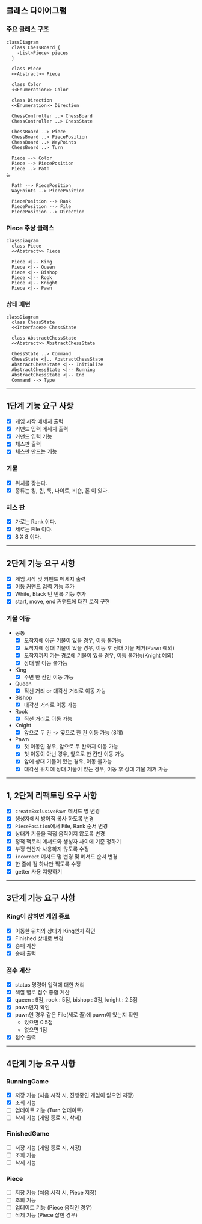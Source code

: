 
## 클래스 다이어그램

### 주요 클래스 구조

```mermaid
classDiagram
  class ChessBoard {
    -List~Piece~ pieces
  }
  
  class Piece
  <<Abstract>> Piece
  
  class Color
  <<Enumeration>> Color
  
  class Direction
  <<Enumeration>> Direction
  
  ChessController ..> ChessBoard
  ChessController ..> ChessState
  
  ChessBoard --> Piece
  ChessBoard ..> PiecePosition
  ChessBoard ..> WayPoints
  ChessBoard ..> Turn
  
  Piece --> Color
  Piece --> PiecePosition
  Piece ..> Path
는
  
  Path --> PiecePosition
  WayPoints --> PiecePosition
  
  PiecePosition --> Rank
  PiecePosition --> File
  PiecePosition ..> Direction
```

### Piece 추상 클래스
```mermaid
classDiagram
  class Piece
  <<Abstract>> Piece
  
  Piece <|-- King
  Piece <|-- Queen
  Piece <|-- Bishop
  Piece <|-- Rook
  Piece <|-- Knight
  Piece <|-- Pawn
```

### 상태 패턴
```mermaid
classDiagram
  class ChessState
  <<Interface>> ChessState
  
  class AbstractChessState
  <<Abstract>> AbstractChessState
  
  ChessState ..> Command
  ChessState <|.. AbstractChessState
  AbstractChessState <|-- Initialize
  AbstractChessState <|-- Running
  AbstractChessState <|-- End
  Command --> Type
```

---

## 1단계 기능 요구 사항

- [x] 게임 시작 메세지 출력
- [x] 커맨드 입력 메세지 출력
- [x] 커맨드 입력 기능
- [x] 체스판 출력
- [x] 체스판 만드는 기능

### 기물

- [x] 위치를 갖는다.
- [x] 종류는 킹, 퀸, 룩, 나이트, 비숍, 폰 이 있다.

### 체스 판

- [x] 가로는 Rank 이다.
- [x] 세로는 File 이다.
- [x] 8 X 8 이다.

---

## 2단계 기능 요구 사항

- [x] 게임 시작 및 커맨드 메세지 출력
- [x] 이동 커맨드 입력 기능 추가
- [x] White, Black 턴 반복 기능 추가
- [x] start, move, end 커맨드에 대한 로직 구현

### 기물 이동

- 공통
  - [x] 도착지에 아군 기물이 있을 경우, 이동 불가능
  - [x] 도착지에 상대 기물이 있을 경우, 이동 후 상대 기물 제거(Pawn 예외)
  - [x] 도착지까지 가는 경로에 기물이 있을 경우, 이동 불가능(Knight 예외)
  - [x] 상대 말 이동 불가능
- King
  - [x] 주변 한 칸만 이동 가능
- Queen
  - [x] 직선 거리 or 대각선 거리로 이동 가능
- Bishop
  - [x] 대각선 거리로 이동 가능
- Rook
  - [x] 직선 거리로 이동 가능
- Knight
  - [x] 앞으로 두 칸 -> 옆으로 한 칸 이동 가능 (8개)
- Pawn
  - [x] 첫 이동인 경우, 앞으로 두 칸까지 이동 가능
  - [x] 첫 이동이 아닌 경우, 앞으로 한 칸만 이동 가능
  - [x] 앞에 상대 기물이 있는 경우, 이동 불가능
  - [x] 대각선 위치에 상대 기물이 있는 경우, 이동 후 상대 기물 제거 가능

---

## 1, 2단계 리팩토링 요구 사항

- [x] `createExclusivePawn` 메서드 명 변경
- [x] 생성자에서 방어적 복사 하도록 변경
- [x] `PiecePosition`에서 File, Rank 순서 변경
- [x] 상태가 기물을 직접 움직이지 않도록 변경
- [x] 정적 팩토리 메서드와 생성자 사이에 기준 정하기
- [x] 부정 연산자 사용하지 않도록 수정
- [x] `incorrect` 메서드 명 변경 및 메서드 순서 변경
- [x] 한 줄에 점 하나만 찍도록 수정
- [x] getter 사용 지양하기

---

## 3단계 기능 요구 사항

### King이 잡히면 게임 종료
- [x] 이동한 위치의 상대가 King인지 확인
- [x] Finished 상태로 변경
- [x] 승패 계산
- [x] 승패 출력

### 점수 계산
- [x] status 명령어 입력에 대한 처리
- [x] 색깔 별로 점수 총합 계산
- [x] queen : 9점, rook : 5점, bishop : 3점, knight : 2.5점
- [x] pawn인지 확인
- [x] pawn인 경우 같은 File(세로 줄)에 pawn이 있는지 확인
  - 있으면 0.5점
  - 없으면 1점
- [x] 점수 출력

---

## 4단계 기능 요구 사항

### RunningGame
- [x] 저장 기능 (처음 시작 시, 진행중인 게임이 없으면 저장)
- [x] 조회 기능
- [ ] 업데이트 기능 (Turn 업데이트)
- [ ] 삭제 기능 (게임 종료 시, 삭제)

### FinishedGame
- [ ] 저장 기능 (게임 종료 시, 저장)
- [ ] 조회 기능
- [ ] 삭제 기능

### Piece
- [ ] 저장 기능 (처음 시작 시, Piece 저장)
- [ ] 조회 기능
- [ ] 업데이트 기능 (Piece 움직인 경우)
- [ ] 삭제 기능 (Piece 잡힌 경우)
